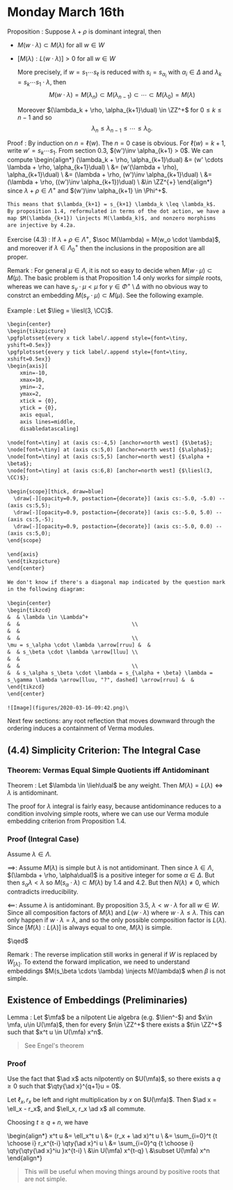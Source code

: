 # Monday March 16th

Proposition
:   Suppose $\lambda + \rho$ is dominant integral, then

  - $M(w\cdot \lambda) \subset M(\lambda)$ for all $w\in W$
  - $[M(\lambda): L(w\cdot \lambda)] > 0$ for all $w\in W$

    More precisely, if $w = s_1 \cdots s_\ell$ is reduced with $s_i = s_{\alpha_i}$ with $\alpha_i \in \Delta$ and $\lambda_k = s_k \cdots s_1 \cdot \lambda$, then 
    $$
    M(w\cdot \lambda) = M(\lambda_n) \subset M(\lambda_{n-1}) \subset \cdots \subset M(\lambda_0) = M(\lambda)
    $$

    Moreover $(\lambda_k + \rho, \alpha_{k+1}\dual) \in \ZZ^+$ for $0\leq k \leq n-1$ and so 
    $$
    \lambda_n \leq \lambda_{n-1} \leq \cdots \leq \lambda_0
    .$$



  Proof
  : By induction on $n = \ell(w)$.
    The $n=0$ case is obvious.
    For $\ell(w) = k+1$, write $w'= s_k \cdots s_1$.
    From section 0.3, $(w')\inv \alpha_{k+1} > 0$.
    We can compute
    \begin{align*}
    (\lambda_k + \rho, \alpha_{k+1}\dual)
    &= (w' \cdots \lambda + \rho, \alpha_{k+1}\dual) \\
    &= (w'(\lambda + \rho), \alpha_{k+1}\dual) \\
    &= (\lambda + \rho, (w')\inv \alpha_{k+1}\dual) \\
    &= (\lambda + \rho, ((w')\inv \alpha_{k+1})\dual) \\
    &\in \ZZ^{+}
    \end{align*}
    since $\lambda + \rho \in \Lambda^+$ and $(w')\inv \alpha_{k+1} \in \Phi^+$.


    This means that $\lambda_{k+1} = s_{k+1} \lambda_k \leq \lambda_k$.
    By proposition 1.4, reformulated in terms of the dot action, we have a map $M(\lambda_{k+1}) \injects M(\lambda_k)$, and nonzero morphisms are injective by 4.2a.



Exercise (4.3)
: If $\lambda + \rho \in \Lambda^+$, $\soc M(\lambda) = M(w_o \cdot \lambda)$, and moreover if $\lambda \in \Lambda_0^+$ then the inclusions in the proposition are all proper.


Remark
: For general $\mu \in \Lambda$, it is not so easy to decide when $M(w\cdot \mu) \subset M(\mu)$.
  The basic problem is that Proposition 1.4 only works for *simple* roots, whereas we can have $s_\gamma \cdot \mu < \mu$ for $\gamma \in \Phi^+\setminus \Delta$ with no obvious way to constrct an embedding
  $M(s_\gamma \cdot \mu) \subset M(\mu)$.
  See the following example.

Example
: Let $\lieg = \liesl(3, \CC)$.

    \begin{center}
    \begin{tikzpicture}
    \pgfplotsset{every x tick label/.append style={font=\tiny, yshift=0.5ex}}
    \pgfplotsset{every y tick label/.append style={font=\tiny, xshift=0.5ex}}
    \begin{axis}[
        xmin=-10,
        xmax=10,
        ymin=-2,
        ymax=2,
        xtick = {0},
        ytick = {0},
        axis equal,
        axis lines=middle,
        disabledatascaling]

    \node[font=\tiny] at (axis cs:-4,5) [anchor=north west] {$\beta$};
    \node[font=\tiny] at (axis cs:5,0) [anchor=north west] {$\alpha$};
    \node[font=\tiny] at (axis cs:5,5) [anchor=north west] {$\alpha + \beta$};
    \node[font=\tiny] at (axis cs:6,8) [anchor=north west] {$\liesl(3, \CC)$};

    \begin{scope}[thick, draw=blue] 		
      \draw[-][opacity=0.9, postaction={decorate}] (axis cs:-5.0, -5.0) -- (axis cs:5,5);
      \draw[-][opacity=0.9, postaction={decorate}] (axis cs:-5.0, 5.0) -- (axis cs:5,-5);
      \draw[-][opacity=0.9, postaction={decorate}] (axis cs:-5.0, 0.0) -- (axis cs:5,0);
    \end{scope}

    \end{axis}
    \end{tikzpicture}
    \end{center}

    We don't know if there's a diagonal map indicated by the question mark in the following diagram:

    \begin{center}
    \begin{tikzcd}
    &  & \lambda \in \Lambda^+                                                                                                 &  &                                    \\
    &  &                                                                                                                       &  &                                    \\
    \mu = s_\alpha \cdot \lambda \arrow[rruu] &  &                                                                                                                       &  & s_\beta \cdot \lambda \arrow[lluu] \\
    &  &                                                                                                                       &  &                                    \\
    &  & s_\alpha s_\beta \cdot \lambda = s_{\alpha + \beta} \lambda = s_\gamma \lambda \arrow[lluu, "?", dashed] \arrow[rruu] &  &                                   
    \end{tikzcd}
    \end{center}
        
    ![Image](figures/2020-03-16-09:42.png)\

Next few sections: any root reflection that moves downward through the ordering induces a containment of Verma modules.

## (4.4) Simplicity Criterion: The Integral Case

### Theorem: Vermas Equal Simple Quotients iff Antidominant

Theorem
: Let $\lambda \in \lieh\dual$ be any weight.
  Then $M(\lambda) = L(\lambda) \iff \lambda$ is antidominant.

The proof for $\lambda$ integral is fairly easy, because antidominance reduces to a condition involving simple roots, where we can use our Verma module embedding criterion from Proposition 1.4.

### Proof (Integral Case)

Assume $\lambda \in \Lambda$.

$\implies$:
Assume $M(\lambda)$ is simple but $\lambda$ is not antidominant.
Then since $\lambda \in \Lambda$, $(\lambda + \rho, \alpha\dual)$ is a positive integer for some $\alpha \in \Delta$.
But then $s_\alpha \lambda < \lambda$ so $M(s_\alpha \cdot \lambda) \subset M(\lambda)$ by 1.4 and 4.2.
But then $N(\lambda) \neq 0$, which contradicts irreducibility.

$\impliedby$:
Assume $\lambda$ is antidominant.
By proposition 3.5, $\lambda < w\cdot \lambda$ for all $w\in W$.
Since all composition factors of $M(\lambda)$ and $L(w\cdot \lambda)$ where $w\cdot \lambda \leq \lambda$.
This can only happen if $w\cdot \lambda = \lambda$, and so the only possible composition factor is $L(\lambda)$.
Since $[M(\lambda) : L(\lambda)]$ is always equal to one, $M(\lambda)$ is simple.

$\qed$

Remark
: The reverse implication still works in general if $W$ is replaced by $W_{[\lambda]}$.
To extend the forward implication, we need to understand embeddings $M(s_\beta \cdots \lambda) \injects M(\lambda)$ when $\beta$ is not simple.

## Existence of Embeddings (Preliminaries)

Lemma
: Let $\mfa$ be a nilpotent Lie algebra (e.g. $\lien^-$) and $x\in \mfa, u\in U(\mfa)$, then for every $n\in \ZZ^+$ there exists a $t\in \ZZ^+$ such that $x^t u \in U(\mfa) x^n$.

> See Engel's theorem

### Proof

Use the fact that $\ad x$ acts nilpotently on $U(\mfa)$, so there exists a $q\geq 0$ such that $\qty{\ad x}^{q+1}u = 0$.

Let $\ell_x, r_x$ be left and right multiplication by $x$ on $U(\mfa)$.
Then $\ad x = \ell_x - r_x$, and $\ell_x, r_x \ad x$ all commute.

Choosing $t \geq q + n$, we have

\begin{align*}
x^t u &= \ell_x^t u \\
&= (r_x + \ad x)^t u \\
&= \sum_{i=0}^t {t \choose i} r_x^{t-i} \qty{\ad x}^i u \\
&= \sum_{i=0}^q {t \choose i} \qty{\qty{\ad x}^iu  }x^{t-i} \\
&\in U(\mfa) x^{t-q} \\
&\subset U(\mfa) x^n
\end{align*}

> This will be useful when moving things around by positive roots that are not simple.
